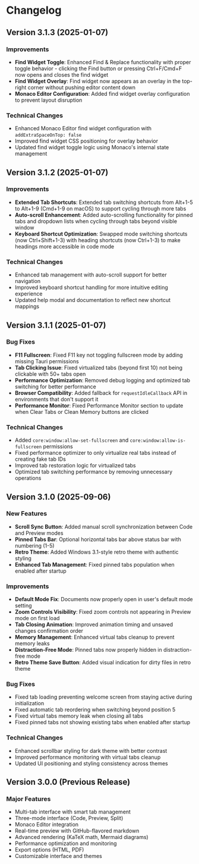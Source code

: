 # Changelog

## Version 3.1.3 (2025-01-07)

### Improvements
- **Find Widget Toggle**: Enhanced Find & Replace functionality with proper toggle behavior - clicking the Find button or pressing Ctrl+F/Cmd+F now opens and closes the find widget
- **Find Widget Overlay**: Find widget now appears as an overlay in the top-right corner without pushing editor content down
- **Monaco Editor Configuration**: Added find widget overlay configuration to prevent layout disruption

### Technical Changes
- Enhanced Monaco Editor find widget configuration with `addExtraSpaceOnTop: false`
- Improved find widget CSS positioning for overlay behavior
- Updated find widget toggle logic using Monaco's internal state management

## Version 3.1.2 (2025-01-07)

### Improvements
- **Extended Tab Shortcuts**: Extended tab switching shortcuts from Alt+1-5 to Alt+1-9 (Cmd+1-9 on macOS) to support cycling through more tabs
- **Auto-scroll Enhancement**: Added auto-scrolling functionality for pinned tabs and dropdown lists when cycling through tabs beyond visible window
- **Keyboard Shortcut Optimization**: Swapped mode switching shortcuts (now Ctrl+Shift+1-3) with heading shortcuts (now Ctrl+1-3) to make headings more accessible in code mode

### Technical Changes
- Enhanced tab management with auto-scroll support for better navigation
- Improved keyboard shortcut handling for more intuitive editing experience
- Updated help modal and documentation to reflect new shortcut mappings

## Version 3.1.1 (2025-01-07)

### Bug Fixes
- **F11 Fullscreen**: Fixed F11 key not toggling fullscreen mode by adding missing Tauri permissions
- **Tab Clicking Issue**: Fixed virtualized tabs (beyond first 10) not being clickable with 50+ tabs open
- **Performance Optimization**: Removed debug logging and optimized tab switching for better performance
- **Browser Compatibility**: Added fallback for `requestIdleCallback` API in environments that don't support it
- **Performance Monitor**: Fixed Performance Monitor section to update when Clear Tabs or Clean Memory buttons are clicked

### Technical Changes
- Added `core:window:allow-set-fullscreen` and `core:window:allow-is-fullscreen` permissions
- Fixed performance optimizer to only virtualize real tabs instead of creating fake tab IDs
- Improved tab restoration logic for virtualized tabs
- Optimized tab switching performance by removing unnecessary operations

## Version 3.1.0 (2025-09-06)

### New Features
- **Scroll Sync Button**: Added manual scroll synchronization between Code and Preview modes
- **Pinned Tabs Bar**: Optional horizontal tabs bar above status bar with numbering (1-5)
- **Retro Theme**: Added Windows 3.1-style retro theme with authentic styling
- **Enhanced Tab Management**: Fixed pinned tabs population when enabled after startup

### Improvements
- **Default Mode Fix**: Documents now properly open in user's default mode setting
- **Zoom Controls Visibility**: Fixed zoom controls not appearing in Preview mode on first load
- **Tab Closing Animation**: Improved animation timing and unsaved changes confirmation order
- **Memory Management**: Enhanced virtual tabs cleanup to prevent memory leaks
- **Distraction-Free Mode**: Pinned tabs now properly hidden in distraction-free mode
- **Retro Theme Save Button**: Added visual indication for dirty files in retro theme

### Bug Fixes
- Fixed tab loading preventing welcome screen from staying active during initialization
- Fixed automatic tab reordering when switching beyond position 5
- Fixed virtual tabs memory leak when closing all tabs
- Fixed pinned tabs not showing existing tabs when enabled after startup

### Technical Changes
- Enhanced scrollbar styling for dark theme with better contrast
- Improved performance monitoring with virtual tabs cleanup
- Updated UI positioning and styling consistency across themes

## Version 3.0.0 (Previous Release)

### Major Features
- Multi-tab interface with smart tab management
- Three-mode interface (Code, Preview, Split)
- Monaco Editor integration
- Real-time preview with GitHub-flavored markdown
- Advanced rendering (KaTeX math, Mermaid diagrams)
- Performance optimization and monitoring
- Export options (HTML, PDF)
- Customizable interface and themes